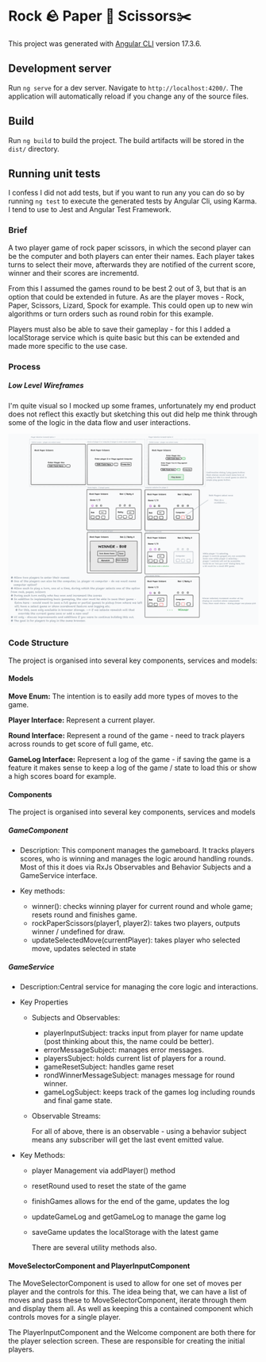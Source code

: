 # Rock :rock: Paper :roll_of_paper: Scissors:scissors:

This project was generated with [Angular CLI](https://github.com/angular/angular-cli) version 17.3.6.

## Development server

Run `ng serve` for a dev server. Navigate to `http://localhost:4200/`. The application will automatically reload if you change any of the source files.

## Build

Run `ng build` to build the project. The build artifacts will be stored in the `dist/` directory.

## Running unit tests

I confess I did not add tests, but if you want to run any you can do so by running `ng test` to execute the generated tests by Angular Cli, using Karma. I tend to use to Jest and Angular Test Framework.

### Brief

A two player game of rock paper scissors, in which the second player can be the computer and both players can enter their names. Each player takes turns to select their move, afterwards they are notified of the current score, winner and their scores are incrementd.

From this I assumed the games round to be best 2 out of 3, but that is an option that could be extended in future. As are the player moves - Rock, Paper, Scissors, Lizard, Spock for example. This could open up to new win algorithms or turn orders such as round robin for this example.

Players must also be able to save their gameplay - for this I added a localStorage service which is quite basic but this can be extended and made more specific to the use case.

### Process

##### Low Level Wireframes

I'm quite visual so I mocked up some frames, unfortunately my end product does not reflect this exactly but sketching this out did help me think through some of the logic in the data flow and user interactions.

![alt text](src/docs/assets/image.png)

### Code Structure

The project is organised into several key components, services and models:

#### Models

**Move Enum:** The intention is to easily add more types of moves to the game.

**Player Interface:** Represent a current player.

**Round Interface:** Represent a round of the game - need to track players across rounds to get score of full game, etc.

**GameLog Interface:** Represent a log of the game - if saving the game is a feature it makes sense to keep a log of the game / state to load this or show a high scores board for example.

#### Components

The project is organised into several key components, services and models

##### GameComponent

* Description: This component manages the gameboard. It tracks players scores, who is winning and manages the logic around handling rounds. Most of this it does via RxJs Observables and Behavior Subjects and a GameService interface.  

* Key methods:

  * winner(): checks winning player for current round and whole game; resets round and finishes game.
  * rockPaperScissors(player1, player2): takes two players, outputs winner / undefined for draw.
  * updateSelectedMove(currentPlayer): takes player who selected move, updates selected in state

##### GameService

* Description:Central service for managing the core logic and interactions.

* Key Properties

  * Subjects and Observables:

    * playerInputSubject: tracks input from player for name update (post thinking about this, the name could be better).
    * errorMessageSubject: manages error messages.
    * playersSubject: holds current list of players for a round.
    * gameResetSubject: handles game reset
    * rondWinnerMessageSubject: manages message for round winner.
    * gameLogSubject: keeps track of the games log including rounds and final game state.

  * Observable Streams:

     For all of above, there is an observable - using a behavior subject means any subscriber will get the last event emitted value.
* Key Methods:

  * player Management via addPlayer() method
  * resetRound used to reset the state of the game
  * finishGames allows for the end of the game, updates the log
  * updateGameLog and getGameLog to manage the game log
  * saveGame updates the localStorage with the latest game

    There are several utility methods also.

#### MoveSelectorComponent and PlayerInputComponent

  The MoveSelectorComponent is used to  allow for one set of moves per player and the controls for this. The idea being that, we can have a list of moves and pass these to MoveSelectorComponent, iterate through them and display them all. As well as keeping this a contained component which controls moves for a single player.

  The PlayerInputComponent and the Welcome component are both there for the player selection screen. These are responsible for creating the initial players.

